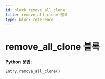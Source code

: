 ```yaml
---
id: block_remove_all_clone
title: remove_all_clone 블록
type: block_reference
---
```


# remove_all_clone 블록

**Python 문법:**
```python
Entry.remove_all_clone()
```

